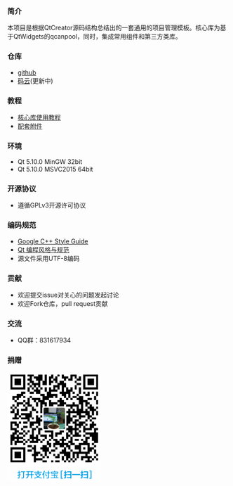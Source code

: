 ### 简介
本项目是根据QtCreator源码结构总结出的一套通用的项目管理模板。核心库为基于QtWidgets的qcanpool，同时，集成常用组件和第三方类库。

### 仓库
- [github](https://github.com/canpool/qtcanpool)
- [码云](https://gitee.com/mamj/qtcanpool)(更新中)

### 教程
- [核心库使用教程](http://blog.csdn.net/mmjbigma/article/details/79427537)
- [配套附件](https://pan.baidu.com/s/1o3d_IV2KWgcrnftaGVxFKA)

### 环境
- Qt 5.10.0 MinGW 32bit
- Qt 5.10.0 MSVC2015 64bit

### 开源协议
* 遵循GPLv3开源许可协议

### 编码规范
* [Google C++ Style Guide](http://google.github.io/styleguide/cppguide.html)
* [Qt 编程风格与规范](https://blog.csdn.net/qq_35488967/article/details/70055490)
* 源文件采用UTF-8编码

### 贡献
* 欢迎提交issue对关心的问题发起讨论
* 欢迎Fork仓库，pull request贡献

### 交流
* QQ群：831617934

### 捐赠
![支付宝](./doc/pics/alipay.png)
